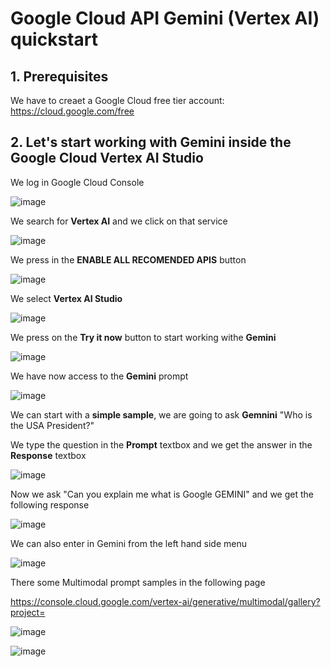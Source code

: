 # Google Cloud API Gemini (Vertex AI) quickstart

## 1. Prerequisites

We have to creaet a Google Cloud free tier account: https://cloud.google.com/free

## 2. Let's start working with Gemini inside the Google Cloud Vertex AI Studio

We log in Google Cloud Console

![image](https://github.com/luiscoco/GoogleCloud_Sample13-API-Gemini/assets/32194879/9441fc35-fb80-4d34-9dfe-550517917395)

We search for **Vertex AI** and we click on that service

![image](https://github.com/luiscoco/GoogleCloud_Sample13-API-Gemini/assets/32194879/27b2bb7a-6c34-4530-901a-89e757b12e80)

We press in the **ENABLE ALL RECOMENDED APIS** button

![image](https://github.com/luiscoco/GoogleCloud_Sample13-API-Gemini/assets/32194879/ae497804-b24e-4b0e-8563-690d62980df5)

We select **Vertex AI Studio**

![image](https://github.com/luiscoco/GoogleCloud_Sample13-API-Gemini/assets/32194879/ca025b85-7c3c-4b52-8e2b-4f4d768f31a3)

We press on the **Try it now** button to start working withe **Gemini**

![image](https://github.com/luiscoco/GoogleCloud_Sample13-API-Gemini/assets/32194879/4ea4bc3b-f547-4ccf-a09b-171f2e05c6de)

We have now access to the **Gemini** prompt

![image](https://github.com/luiscoco/GoogleCloud_Sample13-API-Gemini/assets/32194879/ab6e8f09-f6a7-423c-b428-d4efb0cdafb8)

We can start with a **simple sample**, we are going to ask **Gemnini** "Who is the USA President?"

We type the question in the **Prompt** textbox and we get the answer in the **Response** textbox

![image](https://github.com/luiscoco/GoogleCloud_Sample13-API-Gemini/assets/32194879/aa432bcf-85d1-4f67-8f42-4b6c2319902c)

Now we ask "Can you explain me what is Google GEMINI" and we get the following response

![image](https://github.com/luiscoco/GoogleCloud_Sample13-API-Gemini/assets/32194879/e9327950-12c3-420a-84a6-fbc0bf30aa17)

We can also enter in Gemini from the left hand side menu

![image](https://github.com/luiscoco/GoogleCloud_Sample13-API-Gemini/assets/32194879/a13d9883-a577-41de-a742-f13f6225ab3c)

There some Multimodal prompt samples in the following page

https://console.cloud.google.com/vertex-ai/generative/multimodal/gallery?project=

![image](https://github.com/luiscoco/GoogleCloud_Sample13-API-Gemini/assets/32194879/4dea3a90-2051-4aee-8e2d-515172e98786)

![image](https://github.com/luiscoco/GoogleCloud_Sample13-API-Gemini/assets/32194879/b1485fcb-0b16-4a61-ad08-1a5c1d071c39)
